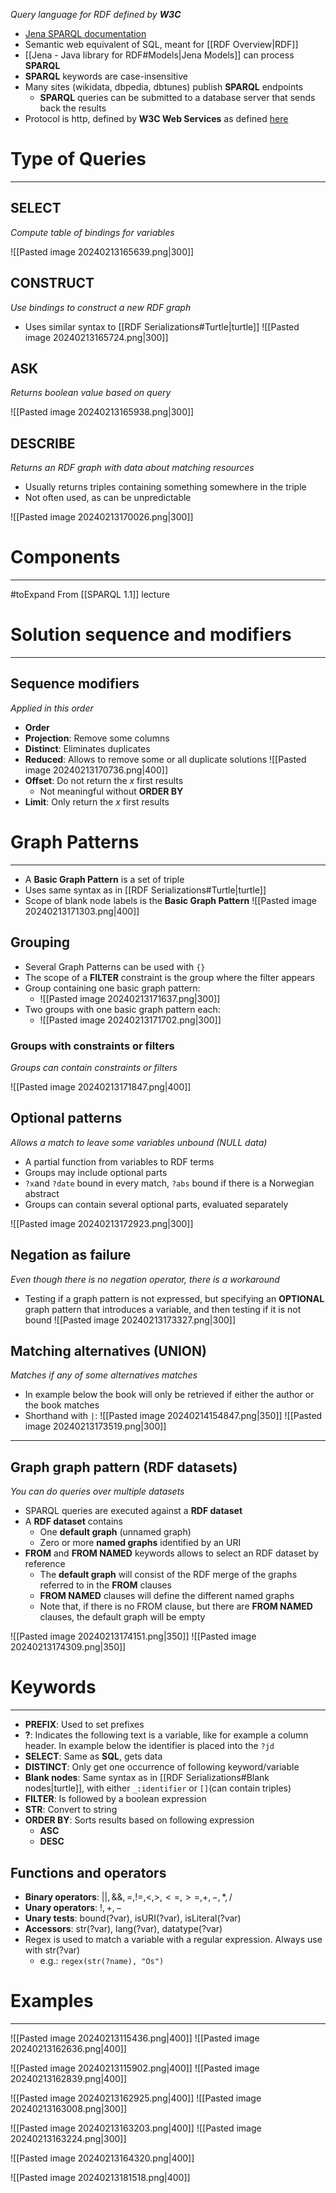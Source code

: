 _Query language for RDF defined by **W3C**_


* [Jena SPARQL documentation](http://jena.apache.org/documentation/javadoc/arq/)
* Semantic web equivalent of SQL, meant for [[RDF Overview|RDF]]
* [[Jena - Java library for RDF#Models|Jena Models]] can process **SPARQL**
* **SPARQL** keywords are case-insensitive
* Many sites (wikidata, dbpedia, dbtunes) publish **SPARQL** endpoints
	* **SPARQL** queries can be submitted to a database server that sends back the results
* Protocol is http, defined by **W3C Web Services** as defined [here](http://www.w3.org/TR/rdf-sparql-protocol/)


# Type of Queries
---

## SELECT
_Compute table of bindings for variables_

![[Pasted image 20240213165639.png|300]]

## CONSTRUCT
_Use bindings to construct a new RDF graph_

* Uses similar syntax to [[RDF Serializations#Turtle|turtle]]
![[Pasted image 20240213165724.png|300]]


## ASK
_Returns boolean value based on query_

![[Pasted image 20240213165938.png|300]]


## DESCRIBE
_Returns an RDF graph with data about matching resources_

* Usually returns triples containing something somewhere in the triple
* Not often used, as can be unpredictable

![[Pasted image 20240213170026.png|300]]


# Components
---
#toExpand 
From [[SPARQL 1.1]] lecture

# Solution sequence and modifiers
---

## Sequence modifiers
_Applied in this order_
* **Order**
* **Projection**: Remove some columns
* **Distinct**: Eliminates duplicates
* **Reduced**: Allows to remove some or all duplicate solutions
	![[Pasted image 20240213170736.png|400]]
* **Offset**: Do not return the $x$ first results
	* Not meaningful without **ORDER BY**
* **Limit**: Only return the $x$ first results


# Graph Patterns
---
* A **Basic Graph Pattern** is a set of triple
* Uses same syntax as in [[RDF Serializations#Turtle|turtle]]
* Scope of blank node labels is the **Basic Graph Pattern**
![[Pasted image 20240213171303.png|400]]

## Grouping

* Several Graph Patterns can be used with `{}`
* The scope of a **FILTER** constraint is the group where the filter appears
* Group containing one basic graph pattern:
	* ![[Pasted image 20240213171637.png|300]]
* Two groups with one basic graph pattern each:
	* ![[Pasted image 20240213171702.png|300]]

### Groups with constraints or filters
_Groups can contain constraints or filters_

![[Pasted image 20240213171847.png|400]]


## Optional patterns
_Allows a match to leave some variables unbound (NULL data)_

* A partial function from variables to RDF terms
* Groups may include optional parts
* `?x`and `?date` bound in every match, `?abs` bound if there is a Norwegian abstract
* Groups can contain several optional parts, evaluated separately

![[Pasted image 20240213172923.png|300]]

## Negation as failure
_Even though there is no negation operator, there is a workaround_

* Testing if a graph pattern is not expressed, but specifying an **OPTIONAL** graph pattern that introduces a variable, and then testing if it is not bound
	![[Pasted image 20240213173327.png|300]]

## Matching alternatives (UNION)
_Matches if any of some alternatives matches_

* In example below the book will only be retrieved if either the author or the book matches
* Shorthand with `|`:
![[Pasted image 20240214154847.png|350]]
![[Pasted image 20240213173519.png|300]]

****
## Graph graph pattern (RDF datasets)
_You can do queries over multiple datasets_

* SPARQL queries are executed against a **RDF dataset**
* A **RDF dataset** contains
	* One **default graph** (unnamed graph)
	* Zero or more **named graphs** identified by an URI
* **FROM** and **FROM NAMED** keywords allows to select an RDF dataset by reference
	* The **default graph** will consist of the RDF merge of the graphs referred to in the **FROM** clauses
	* **FROM NAMED** clauses will define the different named graphs
	* Note that, if there is no FROM clause, but there are **FROM NAMED** clauses, the default graph will be empty

![[Pasted image 20240213174151.png|350]]
![[Pasted image 20240213174309.png|350]]


# Keywords
---

* **PREFIX**: Used to set prefixes
* **?**: Indicates the following text is a variable, like for example a column header. In example below the identifier is placed into the `?jd`
* **SELECT**: Same as **SQL**, gets data
* **DISTINCT**: Only get one occurrence of following keyword/variable
* **Blank nodes**: Same syntax as in [[RDF Serializations#Blank nodes|turtle]], with either `_:identifier` or `[]`(can contain triples)
* **FILTER**: Is followed by a boolean expression
* **STR**: Convert to string
* **ORDER BY**: Sorts results based on following expression
	* **ASC**
	* **DESC**

## Functions and operators

* **Binary operators**: $||, \&\&, =,!=,<,>,<=,>=,+,-,*,/$
* **Unary operators**: $!, +, -$
* **Unary tests**: bound(?var), isURI(?var), isLiteral(?var)
* **Accessors**: str(?var), lang(?var), datatype(?var)
* Regex is used to match a variable with a regular expression. Always use with str(?var)
	* e.g.: `regex(str(?name), "Os")`


# Examples
---

![[Pasted image 20240213115436.png|400]]
![[Pasted image 20240213162636.png|400]]

![[Pasted image 20240213115902.png|400]]
![[Pasted image 20240213162839.png|400]]

![[Pasted image 20240213162925.png|400]]
![[Pasted image 20240213163008.png|300]]

![[Pasted image 20240213163203.png|400]]
![[Pasted image 20240213163224.png|300]]


![[Pasted image 20240213164320.png|400]]

![[Pasted image 20240213181518.png|400]]